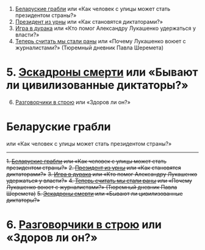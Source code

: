 1. [Беларуские грабли](./1.md) или «Как человек с улицы может стать президентом страны?»
2. [Президент из урны](./2.md) или «Как становятся диктаторами?»
3. [Игра в дурака](./3.md) или «Кто помог Александру Лукашенко удержаться у власти?»
4. [Теперь считать мы стали раны](./4.md) или «Почему Лукашенко воюет с журналистами?» (Тюремный дневник Павла Шеремета)
# 5. [Эскадроны смерти](./5.md) или «Бывают ли цивилизованные диктаторы?»
6. [Разговорчики в строю](./6.md) или «Здоров ли он?»


# Беларуские грабли
или «Как человек с улицы может стать президентом страны?»


---

~~1. [Беларуские грабли](./1.md) или «Как человек с улицы может стать президентом страны?»~~
~~2. [Президент из урны](./2.md) или «Как становятся диктаторами?»~~
~~3. [Игра в дурака](./3.md) или «Кто помог Александру Лукашенко удержаться у власти?»~~
~~4. [Теперь считать мы стали раны](./4.md) или «Почему Лукашенко воюет с журналистами?» (Тюремный дневник Павла Шеремета)~~
~~5. [Эскадроны смерти](./5.md) или «Бывают ли цивилизованные диктаторы?»~~
# 6. [Разговорчики в строю](./6.md) или «Здоров ли он?»
